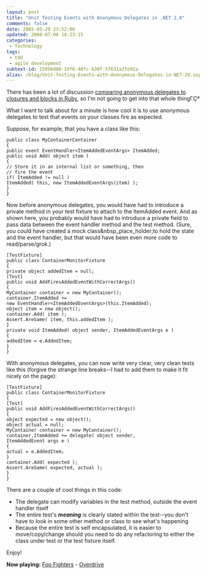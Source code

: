 ```yaml
---
layout: post
title: "Unit Testing Events with Anonymous Delegates in .NET 2.0"
comments: false
date: 2005-05-29 23:52:00
updated: 2008-07-06 14:23:15
categories:
 - Technology
tags:
 - tdd
 - agile development
subtext-id: 15956d88-19f6-40fc-b30f-5f631a2fe91a
alias: /blog/Unit-Testing-Events-with-Anonymous-Delegates-in-NET-20.aspx
---
```



There has been a lot of discussion [comparing anonymous delegates to closures and blocks in Ruby](http://pluralsight.com/blogs/dbox/archive/2005/04/27/7780.aspx), so I'm not going to get into that whole thingΓÇª

What I want to talk about for a minute is how cool it is to use anonymous delegates to test that events on your classes fire as expected. 

Suppose, for example, that you have a class like this: 
    
    
    public class MyContainerContainer
    {
    public event EventHandler<ItemAddedEventArgs> ItemAdded;
    public void Add( object item )
    {
    // Store it in an internal list or something, then
    // fire the event
    if( ItemAdded != null )
    ItemAdded( this, new ItemAddedEventArgs(item) );
    }
    }
    

Now before anonymous delegates, you would have had to introduce a private method in your test fixture to attach to the ItemAdded event. And as shown here, you probably would have had to introduce a private field to pass data between the event handler method and the test method. (Sure, you could have created a mock class&nbsp_place_holder;to hold the state and the event handler, but that would have been even more code to read/parse/grok.) 
    
    
    [TestFixture]
    public class ContainerMonitorFixture
    {
    private object addedItem = null;
    [Test]
    public void AddFiresAddedEventWithCorrectArgs()
    {
    MyContainer container = new MyContainer();
    container.ItemAdded +=
    new EventHandler<ItemAddedEventArgs>(this.ItemAdded);
    object item = new object();
    container.Add( item );
    Assert.AreSame( item, this.addedItem );
    }
    private void ItemAdded( object sender, ItemAddedEventArgs e )
    {
    addedItem = e.AddedItem;
    }
    }
    

With anonymous delegates, you can now write very clear, very clean tests like this (forgive the strange line breaks--I had to add them to make it fit nicely on the page): 
    
    
    [TestFixture]
    public class ContainerMonitorFixture
    {
    [Test]
    public void AddFiresAddedEventWithCorrectArgs()
    {
    object expected = new object();
    object actual = null;
    MyContainer container = new MyContainer();
    container.ItemAdded += delegate( object sender, 
    ItemAddedEvent args e )
    {
    actual = e.AddedItem;
    }
    container.Add( expected );
    Assert.AreSame( expected, actual );
    }
    }
    

There are a couple of cool things in this code: 

  * The delegate can modify variables in the test method, outside the event handler itself
  * The entire test's **_meaning_** is clearly stated within the test--you don't have to look in some other method or class to see what's happening
  * Because the entire test is self encapsulated, it is easier to move/copy/change should you need to do any refactoring to either the class under test or the test fixture itself.

Enjoy! 

**Now playing:** [Foo Fighters](http://phobos.apple.com/WebObjects/MZSearch.woa/wa/advancedSearchResults?artistTerm=Foo%20Fighters) - [Overdrive](http://phobos.apple.com/WebObjects/MZSearch.woa/wa/advancedSearchResults?songTerm=Overdrive&artistTerm=Foo%20Fighters)
